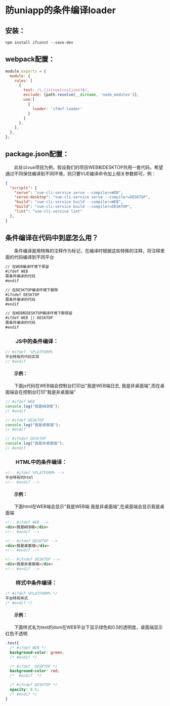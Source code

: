 # 防uniapp的条件编译loader

## 安装：

``` shell
npm install ifconst --save-dev
```

## webpack配置：

``` js
module.exports = {
  module: {
    rules: [
      {
        test: /\.(js|vue|css|json)$/,
        exclude: [path.resolve(__dirname, 'node_modules')],
        use:[
          {
            loader: 'ifdnf-loader'
          }
        ]
      },
    ],
  },
};
```

## package.json配置：
&emsp;&emsp;此处以vue项目为例，假设我们的项目WEB和DESKTOP共用一套代码，希望通过不同保住编译到不同环境，则只要VUE编译命令加上相关参数即可，例：

``` json
{
  "scripts": {
    "serve": "vue-cli-service serve --compiler=WEB",
    "serve:desktop": "vue-cli-service serve --compiler=DESKTOP",
    "build": "vue-cli-service build --compiler=WEB",
    "build": "vue-cli-service build --compiler=DESKTOP",
    "lint": "vue-cli-service lint"
  },
}
```

## 条件编译在代码中到底怎么用？
&emsp;&emsp;条件编译是用特殊的注释作为标记，在编译时根据这些特殊的注释，将注释里面的代码编译到不同平台

``` md
// 在WEB编译环境下保留
#ifdef WEB
需条件编译的代码
#endif

// 在DESKTOP编译环境下删除
#ifndef DESKTOP
需条件编译的代码
#endif

// 在WEB和DESKTOP编译环境下都保留
#ifdef WEB || DESKTOP
需条件编译的代码
#endif

```

### &emsp;&emsp;JS中的条件编译：
``` js
// #ifdef  %PLATFORM%
平台特有的代码实现
// #endif
```
#### &emsp;&emsp;示例：
&emsp;&emsp;下面js代码在WEB端会控制台打印出"我是WEB端日志, 我是非桌面端",而在桌面端会在控制台打印”我是非桌面端“
``` js
// #ifdef WEB 
console.log("我是WEB端");
// #endif

// #ifdef DESKTOP 
console.log("我是桌面端");
// #endif

// #ifndef DESKTOP 
console.log("我是非桌面端");
// #endif
```

### &emsp;&emsp;HTML中的条件编译：
``` html
<!-- #ifdef %PLATFORM% -->
平台特有的html
<!-- #endif -->
```
#### &emsp;&emsp;示例：
&emsp;&emsp;下面html在WEB端会显示"我是WEB端 我是非桌面端",在桌面端会显示我是桌面端
``` html
<!-- #ifdef WEB -->
<div>我是WEB端</div>
<!-- #endif -->

<!-- #ifdef DESKTOP -->
<div>我是桌面端</div>
<!-- #endif -->

<!-- #ifndef DESKTOP -->
<div>我是非桌面端</div>
<!-- #endif -->
```
### &emsp;&emsp;样式中条件编译：
``` css
/* #ifdef %PLATFORM% */
平台特有样式
/* #endif */
```
#### &emsp;&emsp;示例：
&emsp;&emsp;下面样式名为test的dom在WEB平台下显示绿色和0.5的透明度，桌面端显示红色不透明
``` css
.test{
  /* #ifdef WEB */
  background-color: green;
  /* #endif */

  /* #ifdef  DESKTOP */
  background-color: red;
  /*  #endif  */

  /* #ifndef DESKTOP */
  opacity: 0.5;
  /* #endif */
}
```